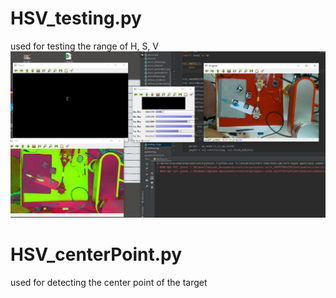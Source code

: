 # HSV_testing.py
  used for testing the range of H, S, V
  ![image](IMG/HSV_Range_v3.png)
  
# HSV_centerPoint.py
   used for detecting the center point of the target
